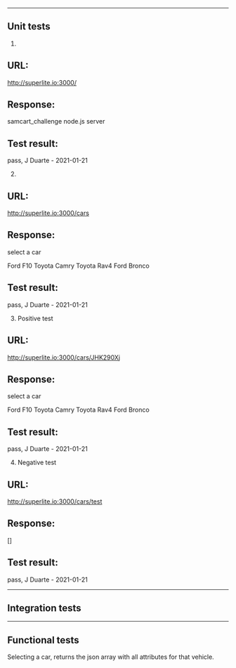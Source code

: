 ----------
Unit tests
----------
1. 

URL:
----
http://superlite.io:3000/

Response:
---------
samcart_challenge node.js server

Test result: 
------------
pass, J Duarte - 2021-01-21

2. 

URL:
----
http://superlite.io:3000/cars

Response:
---------
select a car

Ford F10
Toyota Camry
Toyota Rav4
Ford Bronco

Test result: 
------------
pass, J Duarte - 2021-01-21

3. Positive test

URL:
----
http://superlite.io:3000/cars/JHK290Xj

Response:
---------
select a car

Ford F10
Toyota Camry
Toyota Rav4
Ford Bronco

Test result: 
------------
pass, J Duarte - 2021-01-21

4. Negative test

URL:
----
http://superlite.io:3000/cars/test

Response:
---------
[]

Test result: 
------------
pass, J Duarte - 2021-01-21


-----------------
Integration tests
-----------------

----------------
Functional tests
----------------
Selecting a car, returns the json array with all attributes for that vehicle. 

